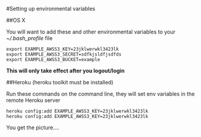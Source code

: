 #Setting up environmental variables

##OS X

You will want to add these and other environmental variables to your
*~/.bash_profile* file

    export EXAMPLE_AWSS3_KEY=23jklwerwkl3423lk  
    export EXAMPLE_AWSS3_SECRET=sdfkjsldfjsdfds  
    export EXAMPLE_AWSS3_BUCKET=example    

**This will only take effect after you logout/login**


##Heroku (heroku toolkit must be installed)

Run these commands on the command line, they will set env variables in the
remote Heroku server

    heroku config:add EXAMPLE_AWSS3_KEY=23jklwerwkl3423lk
    heroku config:add EXAMPLE_AWSS3_KEY=23jklwerwkl3423lk

You get the picture....
